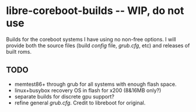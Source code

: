# libre-coreboot-builds -- WIP, do not use
Builds for the coreboot systems I have using no non-free options. I 
will provide both the source files (build *config* file, *grub.cfg*, 
etc) and releases of built roms.

## TODO

* memtest86+ through grub for all systems with enough flash space.
* linux+busybox recovery OS in flash for x200 (8&16MB only?)
* separate builds for discrete gpu support?
* refine general *grub.cfg*. Credit to libreboot for original.
